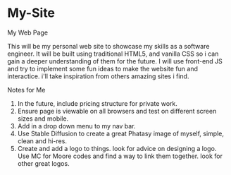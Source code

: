 # My-Site
My Web Page

This will be my personal web site to showcase my skills as a software engineer. It will be built using traditional HTML5, and vanilla CSS so i can gain a deeper understanding of them for the future. I will use front-end JS and try to implement some fun ideas to make the website fun and interactice. i'll take inspiration from others amazing sites i find.

Notes for Me

1. In the future, include pricing structure for private work.
2. Ensure page is viewable on all browsers and test on different screen sizes and mobile.
3. Add in a drop down menu to my nav bar.
4. Use Stable Diffusion to create a great Phatasy image of myself, simple, clean and hi-res.
5. Create and add a logo to things. look for advice on designing a logo. Use MC for Moore codes and find a way to link them together. look for other great logos.